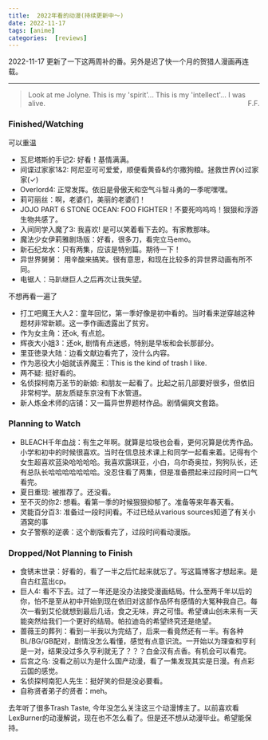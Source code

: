 ```yaml
---
title:  2022年看的动漫(持续更新中～)
date: 2022-11-17
tags: [anime]
categories:  [reviews]
---
```


2022-11-17 更新了一下这两周补的番。另外是迟了快一个月的贺猎人漫画再连载。

<hr>


<blockquote cite="https://jojo.fandom.com/wiki/Foo_Fighters">
Look at me Jolyne. This is my 'spirit'... This is my 'intellect'... I was alive.
<span style="float:right"> F.F.</span>
</blockquote>



### Finished/Watching

可以重温

- 瓦尼塔斯的手记2: 好看！基情满满。
- 间谍过家家1&2: 阿尼亚可可爱爱，顺便看黄昏&约尔撒狗粮。拯救世界(x)过家家(✓)
- Overlord4: 正常发挥。依旧是骨傲天和空气斗智斗勇的一季呢嘿嘿。
- 莉可丽丝：啊，老婆们，美丽的老婆们！
- JOJO PART 6 STONE OCEAN: FOO FIGHTER！不要死呜呜呜！狠狠和浮游生物共感了。
- 入间同学入魔了3: 我喜欢! 是可以笑着看下去的。有家教那味。
- 魔法少女伊莉雅剧场版：好看，很多刀，看完立马emo。
- 新石纪龙水：只有两集，应该是特别篇。期待一下！
- 异世界舅舅： 用辛酸来搞笑。很有意思，和现在比较多的异世界动画有所不同。
- 电锯人：马趴继巨人之后再次让我失望。

不想再看一遍了
- 打工吧魔王大人2：童年回忆，第一季好像是初中看的。当时看来逆穿越这种题材非常新颖。这一季作画透露出了贫穷。
- 作为女主角：还ok, 有点尬。
- 辉夜大小姐3：还ok, 剧情有点迷惑，特别是早坂和会长那部分。
- 里亚徳录大陆：边看文献边看完了，没什么内容。
- 作为恶役大小姐就该养魔王：This is the kind of trash I like.
- 两不疑: 挺好看的。
- 名侦探柯南万圣节的新娘: 和朋友一起看了。比起之前几部要好很多，但依旧非常柯学。朋友质疑东京没有下水管道。
- 新人炼金术师的店铺：又一篇异世界题材作品。剧情偏爽文套路。

### Planning to Watch

- BLEACH千年血战：有生之年啊。就算是垃圾也会看，更何况算是优秀作品。小学和初中的时候很喜欢。当时在信息技术课上和同学一起看来着。记得有个女生超喜欢蓝染哈哈哈哈。我喜欢露琪亚，小白，乌尔奇奥拉，狗狗队长，还有总队长哈哈哈哈哈哈哈。没忍住看了两集，但是准备攒起来过段时间一口气看完。
- 夏日重现: 被推荐了。还没看。
- 至不灭的你2: 想看。看第一季的时候狠狠抑郁了。准备等来年春天看。
- 灵能百分百3: 准备过一段时间看。不过已经从various sources知道了有关小酒窝的事
- 女子警察的逆袭：这个剧版看完了，过段时间看动漫版。


### Dropped/Not Planning to Finish

- 食锈末世录：好看的，看了一半之后忙起来就忘了。写这篇博客才想起来。是自古红蓝出cp。
- 巨人4: 看不下去。过了一年还是没办法接受漫画结局。什么至两千年以后的你，怕不是至从初中开始到现在依旧对这部作品怀有感情的大冤种我自己。每次一看到艾伦就想到最后几话，食之无味，弃之可惜。希望谏山创未来有一天能突然给我们一个更好的结局。帕拉迪岛的希望终究还是绝望。
- 蔷薇王的葬列：看到一半我以为完结了，后来一看竟然还有一半。有各种BL/BG/GB配对，剧情没怎么看懂，感觉有点意识流。一开始以为理查和亨利是一对，结果没过多久亨利就无了？？？白金汉有点香。有机会可以看完。
- 后宫之乌: 没看之前以为是什么国产动漫，看了一集发现其实是日漫。有点彩云国的感觉。
- 名侦探柯南犯人先生：挺好笑的但是没必要看。
- 自称贤者弟子的贤者：meh。

去年听了很多Trash Taste, 今年没怎么关注这三个动漫博主了。以前喜欢看LexBurner的动漫解说，现在也不怎么看了。但是还不想从动漫毕业。希望能保持。










